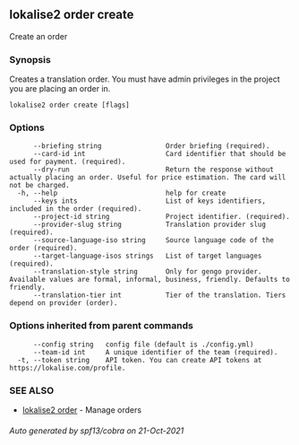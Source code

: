 ## lokalise2 order create

Create an order

### Synopsis

Creates a translation order. You must have admin privileges in the project you are placing an order in.

```
lokalise2 order create [flags]
```

### Options

```
      --briefing string                Order briefing (required).
      --card-id int                    Card identifier that should be used for payment. (required).
      --dry-run                        Return the response without actually placing an order. Useful for price estimation. The card will not be charged.
  -h, --help                           help for create
      --keys ints                      List of keys identifiers, included in the order (required).
      --project-id string              Project identifier. (required).
      --provider-slug string           Translation provider slug (required).
      --source-language-iso string     Source language code of the order (required).
      --target-language-isos strings   List of target languages (required).
      --translation-style string       Only for gengo provider. Available values are formal, informal, business, friendly. Defaults to friendly.
      --translation-tier int           Tier of the translation. Tiers depend on provider (order).
```

### Options inherited from parent commands

```
      --config string   config file (default is ./config.yml)
      --team-id int     A unique identifier of the team (required).
  -t, --token string    API token. You can create API tokens at https://lokalise.com/profile.
```

### SEE ALSO

* [lokalise2 order](lokalise2_order.md)	 - Manage orders

###### Auto generated by spf13/cobra on 21-Oct-2021
